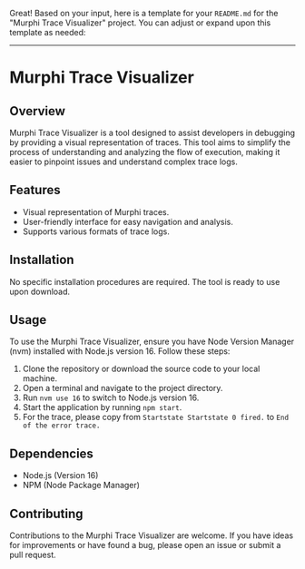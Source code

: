 Great! Based on your input, here is a template for your `README.md` for the "Murphi Trace Visualizer" project. You can adjust or expand upon this template as needed:

---

# Murphi Trace Visualizer

## Overview
Murphi Trace Visualizer is a tool designed to assist developers in debugging by providing a visual representation of traces. This tool aims to simplify the process of understanding and analyzing the flow of execution, making it easier to pinpoint issues and understand complex trace logs.

## Features
- Visual representation of Murphi traces.
- User-friendly interface for easy navigation and analysis.
- Supports various formats of trace logs.

## Installation
No specific installation procedures are required. The tool is ready to use upon download.

## Usage
To use the Murphi Trace Visualizer, ensure you have Node Version Manager (nvm) installed with Node.js version 16. Follow these steps:

1. Clone the repository or download the source code to your local machine.
2. Open a terminal and navigate to the project directory.
3. Run `nvm use 16` to switch to Node.js version 16.
4. Start the application by running `npm start`.
5. For the trace, please copy from `Startstate Startstate 0 fired.` to `End of the error trace.`

## Dependencies
- Node.js (Version 16)
- NPM (Node Package Manager)

## Contributing
Contributions to the Murphi Trace Visualizer are welcome. If you have ideas for improvements or have found a bug, please open an issue or submit a pull request.

